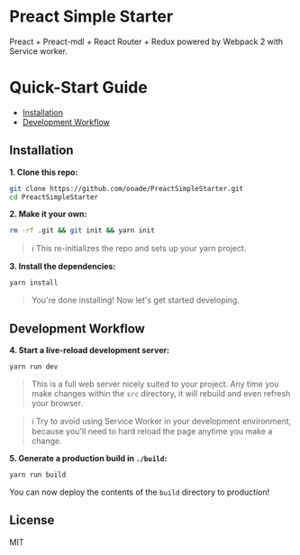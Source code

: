 # Preact Simple Starter

Preact + Preact-mdl + React Router + Redux powered by Webpack 2 with Service worker.


# Quick-Start Guide

- [Installation](#installation)
- [Development Workflow](#development-workflow)


## Installation

**1. Clone this repo:**

```sh
git clone https://github.com/ooade/PreactSimpleStarter.git
cd PreactSimpleStarter
```


**2. Make it your own:**

```sh
rm -rf .git && git init && yarn init
```

> :information_source: This re-initializes the repo and sets up your yarn project.


**3. Install the dependencies:**

```sh
yarn install
```

> You're done installing! Now let's get started developing.



## Development Workflow


**4. Start a live-reload development server:**

```sh
yarn run dev
```

> This is a full web server nicely suited to your project. Any time you make changes within the `src` directory, it will rebuild and even refresh your browser.

> :information_source: Try to avoid using Service Worker in your development environment, because you'll need to hard reload the page anytime you make a change.

**5. Generate a production build in `./build`:**

```sh
yarn run build
```

You can now deploy the contents of the `build` directory to production!

## License

MIT
